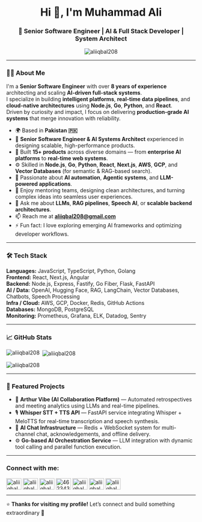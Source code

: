<h1 align="center">Hi 👋, I'm Muhammad Ali</h1>
<h3 align="center">🚀 Senior Software Engineer | AI & Full Stack Developer | System Architect</h3>

<p align="center">
  <img src="https://komarev.com/ghpvc/?username=aliiqbal208&label=Profile%20views&color=0e75b6&style=flat" alt="aliiqbal208" />
</p>

---

### 👨‍💻 About Me  
I'm a **Senior Software Engineer** with over **8 years of experience** architecting and scaling **AI-driven full-stack systems**.  
I specialize in building **intelligent platforms**, **real-time data pipelines**, and **cloud-native architectures** using **Node.js**, **Go**, **Python**, and **React**.  
Driven by curiosity and impact, I focus on delivering **production-grade AI systems** that merge innovation with reliability.

- 🌍 Based in **Pakistan 🇵🇰**   
- 💼 **Senior Software Engineer & AI Systems Architect** experienced in designing scalable, high-performance products.  
- 🚀 Built **15+ products** across diverse domains — from **enterprise AI platforms** to **real-time web systems**.  
- ⚙️ Skilled in **Node.js**, **Go**, **Python**, **React**, **Next.js**, **AWS**, **GCP**, and **Vector Databases** (for semantic & RAG-based search).  
- 🧠 Passionate about **AI automation**, **Agentic systems**, and **LLM-powered applications**.  
- 🤝 Enjoy mentoring teams, designing clean architectures, and turning complex ideas into seamless user experiences.  
- 💬 Ask me about **LLMs**, **RAG pipelines**, **Speech AI**, or **scalable backend architectures**.  
- 📫 Reach me at **[aliiqbal208@gmail.com](mailto:aliiqbal208@gmail.com)**  
- ⚡ Fun fact: I love exploring emerging AI frameworks and optimizing developer workflows.

---

### 🛠️ Tech Stack
**Languages:** JavaScript, TypeScript, Python, Golang  
**Frontend:** React, Next.js, Angular  
**Backend:** Node.js, Express, Fastify, Go Fiber, Flask, FastAPI  
**AI / Data:** OpenAI, Hugging Face, RAG, LangChain, Vector Databases, Chatbots, Speech Processing  
**Infra / Cloud:** AWS, GCP, Docker, Redis, GitHub Actions  
**Databases:** MongoDB, PostgreSQL  
**Monitoring:** Prometheus, Grafana, ELK, Datadog, Sentry  

---

### 📈 GitHub Stats

<p><img align="left" src="https://github-readme-stats.vercel.app/api/top-langs?username=aliiqbal208&show_icons=true&locale=en&layout=compact&theme=tokyonight" alt="aliiqbal208" /></p>

<p>&nbsp;<img align="center" src="https://github-readme-stats.vercel.app/api?username=aliiqbal208&show_icons=true&locale=en&theme=tokyonight" alt="aliiqbal208" /></p>

<p><img align="center" src="https://github-readme-streak-stats.herokuapp.com/?user=aliiqbal208&theme=tokyonight" alt="aliiqbal208" /></p>

---

### 🧩 Featured Projects

- 🧠 **Arthur Vibe (AI Collaboration Platform)** — Automated retrospectives and meeting analytics using LLMs and real-time pipelines.  
- 🎙️ **Whisper STT + TTS API** — FastAPI service integrating Whisper + MeloTTS for real-time transcription and speech synthesis.  
- 💬 **AI Chat Infrastructure** — Redis + WebSocket system for multi-channel chat, acknowledgements, and offline delivery.  
- ⚙️ **Go-based AI Orchestration Service** — LLM integration with dynamic tool calling and parallel function execution.

---

<h3 align="left">Connect with me:</h3>
<p align="left">
<a href="https://dev.to/aliiqbal208" target="blank"><img align="center" src="https://raw.githubusercontent.com/rahuldkjain/github-profile-readme-generator/master/src/images/icons/Social/devto.svg" alt="aliiqbal208" height="30" width="40" /></a>
<a href="https://twitter.com/aliiqbal208" target="blank"><img align="center" src="https://raw.githubusercontent.com/rahuldkjain/github-profile-readme-generator/master/src/images/icons/Social/twitter.svg" alt="aliiqbal208" height="30" width="40" /></a>
<a href="https://linkedin.com/in/aliiqbal208" target="blank"><img align="center" src="https://raw.githubusercontent.com/rahuldkjain/github-profile-readme-generator/master/src/images/icons/Social/linked-in-alt.svg" alt="aliiqbal208" height="30" width="40" /></a>
<a href="https://stackoverflow.com/users/4623437" target="blank"><img align="center" src="https://raw.githubusercontent.com/rahuldkjain/github-profile-readme-generator/master/src/images/icons/Social/stack-overflow.svg" alt="4623437" height="30" width="40" /></a>
<a href="https://fb.com/aliiqbal208" target="blank"><img align="center" src="https://raw.githubusercontent.com/rahuldkjain/github-profile-readme-generator/master/src/images/icons/Social/facebook.svg" alt="aliiqbal208" height="30" width="40" /></a>
<a href="https://instagram.com/aliiqbal208" target="blank"><img align="center" src="https://raw.githubusercontent.com/rahuldkjain/github-profile-readme-generator/master/src/images/icons/Social/instagram.svg" alt="aliiqbal208" height="30" width="40" /></a>
<a href="https://medium.com/aliiqbal208" target="blank"><img align="center" src="https://raw.githubusercontent.com/rahuldkjain/github-profile-readme-generator/master/src/images/icons/Social/medium.svg" alt="aliiqbal208" height="30" width="40" /></a>
</p>

---

⭐ **Thanks for visiting my profile!** Let’s connect and build something extraordinary 🚀
